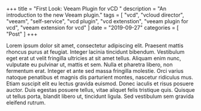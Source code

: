 +++
title = "First Look: Veeam Plugin for vCD "
description = "An introduction to the new Veeam plugin."
tags = [
    "vcd",
    "vcloud director",
    "veeam",
    "self-service",
    "vcd plugin",
    "vcd extenstion",
    "veeam plugin for vcd",
    "veeam extension for vcd"
]
date = "2019-09-27"
categories = [
    "Post"
]
+++

Lorem ipsum dolor sit amet, consectetur adipiscing elit. Praesent mattis rhoncus purus at feugiat. Integer lacinia tincidunt bibendum. Vestibulum eget erat ut velit fringilla ultricies at sit amet tellus. Aliquam enim nunc, vulputate eu pulvinar ut, mattis et sem. Nulla et pharetra libero, non fermentum erat. Integer et ante sed massa fringilla molestie. Orci varius natoque penatibus et magnis dis parturient montes, nascetur ridiculus mus. Etiam suscipit elit eu lectus gravida euismod. Donec iaculis et risus posuere auctor. Duis egestas posuere tellus, vitae aliquet felis tristique quis. Quisque ut tellus porta, blandit libero ut, tincidunt ligula. Sed vestibulum sem gravida eleifend rutrum.
